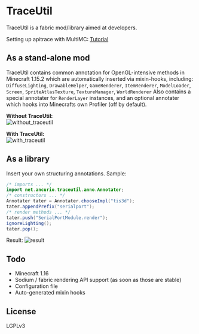 # TraceUtil
TraceUtil is a fabric mod/library aimed at developers.

Setting up apitrace with MultiMC: [Tutorial](https://gist.github.com/Sturmlilie/69d6c4d2dce9d648cd706093c95ba195)
## As a stand-alone mod
TraceUtil contains common annotation for OpenGL-intensive methods in Minecraft 1.15.2 which are automatically inserted via mixin-hooks, including:  
`DiffuseLighting`, `DrawableHelper`, `GameRenderer`, `ItemRenderer`, `ModelLoader`, `Screen`, `SpriteAtlasTexture`, `TextureManager`, `WorldRenderer`
Also contains a special annotater for `RenderLayer` instances, and an optional annotater which hooks into Minecrafts own Profiler (off by default).

**Without TraceUtil:**  
![without_traceutil](https://imgur.com/0ctOB9K.png)

**With TraceUtil:**  
![with_traceutil](https://imgur.com/4pxNePM.png)
## As a library
Insert your own structuring annotations. Sample:
```java
/* imports ... */
import net.ancurio.traceutil.anno.Annotater;
/* constructors ... */
Annotater tater = Annotater.chooseImpl("tis3d");
tater.appendPrefix("serialport");
/* render methods ... */
tater.push("SerialPortModule.render");
ignoreLighting();
tater.pop();
```
Result:
![result](https://imgur.com/v3LMhCC.png)

## Todo
* Minecraft 1.16
* Sodium / fabric rendering API support (as soon as those are stable)
* Configuration file
* Auto-generated mixin hooks

## License
LGPLv3
